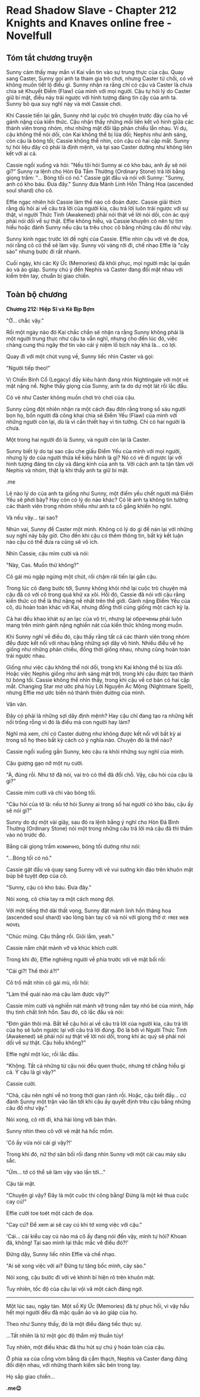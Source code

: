 # Read Shadow Slave - Chapter 212 Knights and Knaves online free - Novelfull

## Tóm tắt chương truyện

Sunny cảm thấy may mắn vì Kai vẫn tin vào sự trung thực của cậu. Quay sang Caster, Sunny gọi anh ta tham gia trò chơi, nhưng Caster từ chối, có vẻ không muốn tiết lộ điều gì. Sunny nhận ra rằng chỉ có cậu và Caster là chưa chia sẻ Khuyết Điểm (Flaw) của mình với mọi người. Cậu tự hỏi lý do Caster giữ bí mật, điều này trái ngược với hình tượng đáng tin cậy của anh ta. Sunny bỏ qua suy nghĩ này và mời Cassie chơi.

Khi Cassie tiến lại gần, Sunny nhớ lại cuộc trò chuyện trước đây của họ về gánh nặng của kiến thức. Cậu nhận thấy những mối liên kết vô hình giữa các thành viên trong nhóm, như những mặt đối lập phản chiếu lẫn nhau. Ví dụ, cậu không thể nói dối, còn Kai không thể bị lừa dối; Nephis như ánh sáng, còn cậu là bóng tối; Cassie không thể nhìn, còn cậu có hai cặp mắt. Sunny tự hỏi liệu đây có phải là định mệnh, và tại sao Caster dường như không liên kết với ai cả.

Cassie ngồi xuống và hỏi: "Nếu tôi hỏi Sunny ai có kho báu, anh ấy sẽ nói gì?" Sunny ra lệnh cho Hòn Đá Tầm Thường (Ordinary Stone) trả lời bằng giọng trầm: "... Bóng tối có nó." Cassie gật đầu và nói với Sunny: "Sunny, anh có kho báu. Đưa đây." Sunny đưa Mảnh Linh Hồn Thăng Hoa (ascended soul shard) cho cô.

Effie ngạc nhiên hỏi Cassie làm thế nào cô đoán được. Cassie giải thích rằng dù hỏi ai về câu trả lời của người kia, câu trả lời luôn trái ngược với sự thật, vì người Thức Tỉnh (Awakened) phải nói thật về lời nói dối, còn ác quỷ phải nói dối về sự thật. Effie không hiểu, và Cassie khuyên cô nên tự tìm hiểu hoặc đánh Sunny nếu cậu ta trêu chọc cô bằng những câu đố như vậy.

Sunny kinh ngạc trước lời đề nghị của Cassie. Effie nhìn cậu với vẻ đe dọa, nói rằng cô có thể sẽ làm vậy. Sunny vội vàng rời đi, chế nhạo Effie là "cây sào" nhưng bước đi rất nhanh.

Cuối ngày, khi các Ký Ức (Memories) đã khôi phục, mọi người mặc lại quần áo và áo giáp. Sunny chú ý đến Nephis và Caster đang đối mặt nhau với kiếm trên tay, chuẩn bị giao chiến.

## Toàn bộ chương

**Chương 212: Hiệp Sĩ và Kẻ Bịp Bợm**

"Ờ… chắc vậy."

Rồi một ngày nào đó Kai chắc chắn sẽ nhận ra rằng Sunny không phải là một người trung thực như cậu ta vẫn nghĩ, nhưng cho đến lúc đó, việc chàng cung thủ ngây thơ tin vào cái ý niệm lố bịch này khá là… có lợi.

Quay đi với một chút vụng về, Sunny liếc nhìn Caster và gọi:

"Người tiếp theo!"

Vị Chiến Binh Cổ (Legacy) đầy kiêu hãnh đang nhìn Nightingale với một vẻ mặt nặng nề. Nghe thấy giọng của Sunny, anh ta do dự một lát rồi lắc đầu.

Có vẻ như Caster không muốn chơi trò chơi của cậu.

Sunny cũng đột nhiên nhận ra một cách đau đớn rằng trong số sáu người bọn họ, bốn người đã công khai chia sẻ Điểm Yếu (Flaw) của mình với những người còn lại, dù là vì cần thiết hay vì tin tưởng. Chỉ có hai người là chưa.

Một trong hai người đó là Sunny, và người còn lại là Caster.

Sunny biết lý do tại sao cậu che giấu Điểm Yếu của mình với mọi người, nhưng lý do của người thừa kế kiêu hãnh là gì? Nó có vẻ đi ngược lại với hình tượng đáng tin cậy và đáng kính của anh ta. Với cách anh ta tận tâm với Nephis và nhóm, thật lạ khi thấy anh ta giữ bí mật.

.me

Lẽ nào lý do của anh ta giống như Sunny, một điểm yếu chết người mà Điểm Yếu sẽ phơi bày? Hay còn có lý do nào khác? Có lẽ anh ta không tin tưởng các thành viên trong nhóm nhiều như anh ta cố gắng khiến họ nghĩ.

Và nếu vậy… tại sao?

Nhún vai, Sunny để Caster một mình. Không có lý do gì để nán lại với những suy nghĩ này bây giờ. Cho đến khi cậu có thêm thông tin, bất kỳ kết luận nào cậu có thể đưa ra cũng sẽ vô ích.

Nhìn Cassie, cậu mỉm cười và nói:

"Này, Cas. Muốn thử không?"

Cô gái mù ngập ngừng một chút, rồi chậm rãi tiến lại gần cậu.

Trong lúc cô đang bước tới, Sunny không khỏi nhớ lại cuộc trò chuyện mà cậu đã có với cô trong quá khứ xa xôi. Hồi đó, Cassie đã nói với cậu rằng kiến thức có thể là thứ nặng nề nhất trên thế giới. Gánh nặng Điểm Yếu của cô, dù hoàn toàn khác với Kai, nhưng đồng thời cũng giống một cách kỳ lạ.

Cả hai đều khao khát sự an lạc của vô tri, nhưng lại обречены phải luôn mang trên mình gánh nặng nghiền nát của kiến thức không mong muốn.

Khi Sunny nghĩ về điều đó, cậu thấy rằng tất cả các thành viên trong nhóm đều được kết nối với nhau bằng những sợi dây vô hình. Nhiều điều về họ giống như những phản chiếu, đồng thời giống nhau, nhưng cũng hoàn toàn trái ngược nhau.

Giống như việc cậu không thể nói dối, trong khi Kai không thể bị lừa dối. Hoặc việc Nephis giống như ánh sáng mặt trời, trong khi cậu được tạo thành từ bóng tối. Cassie không thể nhìn thấy, trong khi cậu về cơ bản có hai cặp mắt. Changing Star mơ ước phá hủy Lời Nguyền Ác Mộng (Nightmare Spell), nhưng Effie mơ ước biến nó thành thiên đường của mình.

Vân vân.

Đây có phải là những sợi dây định mệnh? Hay cậu chỉ đang tạo ra những kết nối trống rỗng vì đó là điều mà con người hay làm?

Nghĩ mà xem, chỉ có Caster dường như không được kết nối với bất kỳ ai trong số họ theo bất kỳ cách có ý nghĩa nào. Chuyện đó là thế nào?

Cassie ngồi xuống gần Sunny, kéo cậu ra khỏi những suy nghĩ của mình.

Cậu gượng gạo nở một nụ cười.

"À, đúng rồi. Như tớ đã nói, vai trò có thể đã đổi chỗ. Vậy, câu hỏi của cậu là gì?"

Cassie mỉm cười và chỉ vào bóng tối.

"Câu hỏi của tớ là: nếu tớ hỏi Sunny ai trong số hai người có kho báu, cậu ấy sẽ nói gì?"

Sunny do dự một vài giây, sau đó ra lệnh bằng ý nghĩ cho Hòn Đá Bình Thường (Ordinary Stone) nói một trong những câu trả lời mà cậu đã thì thầm vào nó trước đó.

Bằng cái giọng trầm комично, bóng tối dường như nói:

"...Bóng tối có nó."

Cassie gật đầu và quay sang Sunny với vẻ vui sướng kín đáo trên khuôn mặt búp bê tuyệt đẹp của cô.

"Sunny, cậu có kho báu. Đưa đây."

Nói xong, cô chìa tay ra một cách mong đợi.

Với một tiếng thở dài thất vọng, Sunny đặt mảnh linh hồn thăng hoa (ascended soul shard) vào lòng bàn tay cô và nói với giọng thờ ơ: ꜰʀᴇᴇ ᴡᴇʙ ɴᴏᴠᴇʟ

"Chúc mừng. Cậu thắng rồi. Giỏi lắm, yeah."

Cassie nắm chặt mảnh vỡ và khúc khích cười.

Trong khi đó, Effie nghiêng người về phía trước với vẻ mặt bối rối:

"Cái gì?! Thế thôi á?!"

Cô trố mắt nhìn cô gái mù, rồi hỏi:

"Làm thế quái nào mà cậu làm được vậy?"

Cassie mỉm cười và nghiền nát mảnh vỡ trong nắm tay nhỏ bé của mình, hấp thụ tinh chất linh hồn. Sau đó, cô lắc đầu và nói:

"Đơn giản thôi mà. Bất kể cậu hỏi ai về câu trả lời của người kia, câu trả lời của họ sẽ luôn ngược lại với câu trả lời đúng. Đó là bởi vì Người Thức Tỉnh (Awakened) sẽ phải nói sự thật về lời nói dối, trong khi ác quỷ sẽ phải nói dối về sự thật. Cậu hiểu không?"

Effie nghĩ một lúc, rồi lắc đầu.

"Không. Tất cả những từ cậu nói đều quen thuộc, nhưng tớ chẳng hiểu gì cả. Ý cậu là gì vậy?"

Cassie cười.

"Chà, cậu nên nghĩ về nó trong thời gian rảnh rỗi. Hoặc, cậu biết đấy… cứ đánh Sunny một trận vào lần tới khi cậu ấy quyết định trêu cậu bằng những câu đố như vậy."

Nói xong, cô rời đi, khá hài lòng với bản thân.

Sunny nhìn theo cô với vẻ mặt há hốc mồm.

'Cô ấy vừa nói cái gì vậy?!'

Trong khi đó, nữ thợ săn bối rối đang nhìn Sunny với một cái cau mày sâu sắc.

"Ừm… tớ có thể sẽ làm vậy vào lần tới…"

Cậu tái mặt.

"Chuyện gì vậy? Đây là một cuộc thi công bằng! Đừng là một kẻ thua cuộc cay cú!"

Effie cười toe toét một cách đe dọa.

"Cay cú? Để xem ai sẽ cay cú khi tớ xong việc với cậu."

'Cái… cái kiểu cay cú nào mà cô ấy đang nói đến vậy, mình tự hỏi? Khoan đã, không! Tại sao mình lại thắc mắc về điều đó?!'

Đứng dậy, Sunny liếc nhìn Effie và chế nhạo.

"Ai sẽ xong việc với ai? Đừng tự tâng bốc mình, cây sào."

Nói xong, cậu bước đi với vẻ khinh bỉ hiện rõ trên khuôn mặt.

Tuy nhiên, tốc độ của cậu lại vội vã một cách đáng ngờ.

***

Một lúc sau, ngày tàn. Một số Ký Ức (Memories) đã tự phục hồi, vì vậy hầu hết mọi người đều đã mặc quần áo và áo giáp của họ.

Theo như Sunny thấy, đó là một điều đáng tiếc thực sự.

…Tất nhiên là từ một góc độ thẩm mỹ thuần túy!

Tuy nhiên, một điều khác đã thu hút sự chú ý hoàn toàn của cậu.

Ở phía xa của cổng vòm bằng đá cẩm thạch, Nephis và Caster đang đứng đối diện nhau, với những thanh kiếm sắc bén trong tay.

Họ sắp giao chiến…

**.me😉**